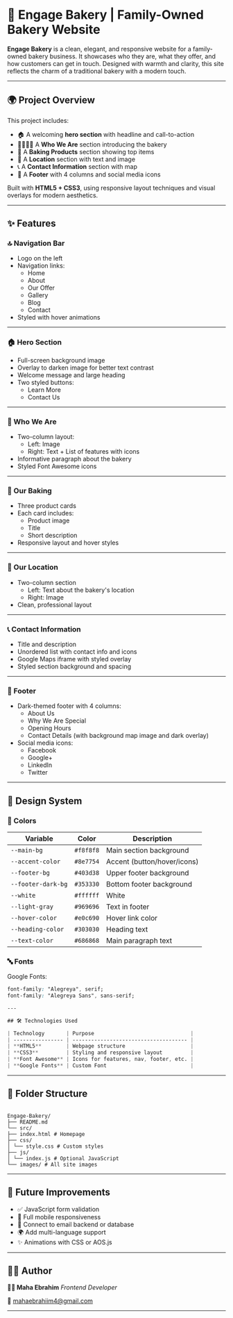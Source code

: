 # 🍞 Engage Bakery | Family-Owned Bakery Website

**Engage Bakery** is a clean, elegant, and responsive website for a family-owned bakery business. It showcases who they are, what they offer, and how customers can get in touch. Designed with warmth and clarity, this site reflects the charm of a traditional bakery with a modern touch.

---

## 🌍 Project Overview

This project includes:

- 🏠 A welcoming **hero section** with headline and call-to-action
- 👨‍👩‍👧‍👦 A **Who We Are** section introducing the bakery
- 🧁 A **Baking Products** section showing top items
- 📍 A **Location** section with text and image
- 📞 A **Contact Information** section with map
- 🦶 A **Footer** with 4 columns and social media icons

Built with **HTML5 + CSS3**, using responsive layout techniques and visual overlays for modern aesthetics.

---

## ✨ Features

### 🔝 Navigation Bar

- Logo on the left
- Navigation links:
  - Home
  - About
  - Our Offer
  - Gallery
  - Blog
  - Contact
- Styled with hover animations

---

### 🏠 Hero Section

- Full-screen background image
- Overlay to darken image for better text contrast
- Welcome message and large heading
- Two styled buttons:
  - Learn More
  - Contact Us

---

### 👥 Who We Are

- Two-column layout:
  - Left: Image
  - Right: Text + List of features with icons
- Informative paragraph about the bakery
- Styled Font Awesome icons

---

### 🍰 Our Baking

- Three product cards
- Each card includes:
  - Product image
  - Title
  - Short description
- Responsive layout and hover styles

---

### 📌 Our Location

- Two-column section
  - Left: Text about the bakery's location
  - Right: Image
- Clean, professional layout

---

### 📞 Contact Information

- Title and description
- Unordered list with contact info and icons
- Google Maps iframe with styled overlay
- Styled section background and spacing

---

### 🦶 Footer

- Dark-themed footer with 4 columns:
  - About Us
  - Why We Are Special
  - Opening Hours
  - Contact Details (with background map image and dark overlay)
- Social media icons:
  - Facebook
  - Google+
  - LinkedIn
  - Twitter

---

## 🎨 Design System

### 🎨 Colors

| Variable           | Color     | Description                 |
| ------------------ | --------- | --------------------------- |
| `--main-bg`        | `#f8f8f8` | Main section background     |
| `--accent-color`   | `#8e7754` | Accent (button/hover/icons) |
| `--footer-bg`      | `#403d38` | Upper footer background     |
| `--footer-dark-bg` | `#353330` | Bottom footer background    |
| `--white`          | `#ffffff` | White                       |
| `--light-gray`     | `#969696` | Text in footer              |
| `--hover-color`    | `#e0c690` | Hover link color            |
| `--heading-color`  | `#303030` | Heading text                |
| `--text-color`     | `#686868` | Main paragraph text         |

### 🔤 Fonts

Google Fonts:

```css
font-family: "Alegreya", serif;
font-family: "Alegreya Sans", sans-serif;

---

## 🛠️ Technologies Used

| Technology       | Purpose                               |
| ---------------- | ------------------------------------- |
| **HTML5**        | Webpage structure                     |
| **CSS3**         | Styling and responsive layout         |
| **Font Awesome** | Icons for features, nav, footer, etc. |
| **Google Fonts** | Custom Font                           |

```

---

## 📁 Folder Structure

```

Engage-Bakery/
├── README.md
└── src/
├── index.html # Homepage
├── css/
│ └── style.css # Custom styles
├── js/
│ └── index.js # Optional JavaScript
└── images/ # All site images

```

---

## 🚀 Future Improvements

- ✅ JavaScript form validation
- 📲 Full mobile responsiveness
- 📧 Connect to email backend or database
- 🌍 Add multi-language support
- ✨ Animations with CSS or AOS.js

---

## 🙋‍♀️ Author

**👩‍💻 Maha Ebrahim**
_Frontend Developer_

📧 [mahaebrahiim4@gmail.com](mailto:mahaebrahiim4@gmail.com)

---

```

```
